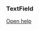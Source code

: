 ### TextField

<a href="http://www.material-ui.com/#/components/text-fields" target="_blank">Open help</a>